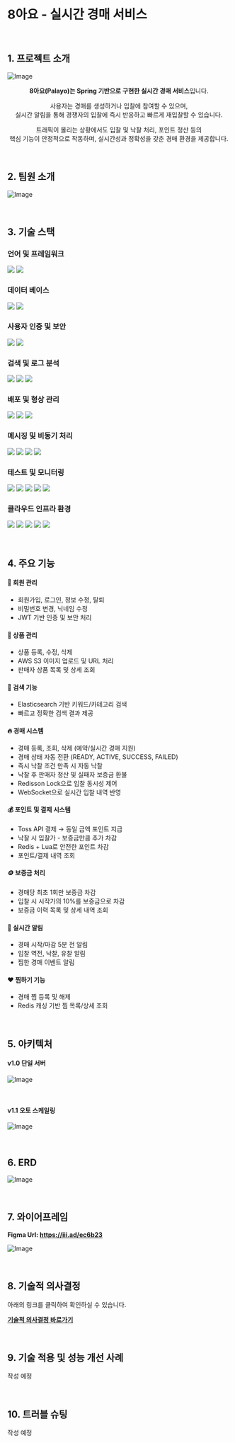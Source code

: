 # 8아요 - 실시간 경매 서비스

<br>

## 1. 프로젝트 소개

![Image](https://github.com/user-attachments/assets/f2096aa1-19ac-494c-83d4-8d3564a8e586)

<div align="center">

**8아요(Palayo)는 Spring 기반으로 구현한 실시간 경매 서비스**입니다.

사용자는 경매를 생성하거나 입찰에 참여할 수 있으며,  
실시간 알림을 통해  경쟁자의 입찰에 즉시 반응하고 빠르게 재입찰할 수 있습니다.

트래픽이 몰리는 상황에서도 입찰 및 낙찰 처리, 포인트 정산 등의  
핵심 기능이  안정적으로 작동하며, 실시간성과 정확성을 갖춘 경매 환경을 제공합니다.

</div>

<br>

## 2. 팀원 소개
![Image](https://github.com/user-attachments/assets/6f529fa6-8b6e-4e0a-941a-cf31bd02420c)

<br>

## 3. 기술 스택

### 언어 및 프레임워크  
<p>
  <img src="https://img.shields.io/badge/JAVA-007396?style=for-the-badge&logo=openjdk&logoColor=white">
  <img src="https://img.shields.io/badge/SPRING-6DB33F?style=for-the-badge&logo=spring&logoColor=white">
</p>

### 데이터 베이스  
<p>
  <img src="https://img.shields.io/badge/MYSQL-4479A1?style=for-the-badge&logo=mysql&logoColor=white">
  <img src="https://img.shields.io/badge/REDIS-DC382D?style=for-the-badge&logo=redis&logoColor=white">
</p>

### 사용자 인증 및 보안  
<p>
  <img src="https://img.shields.io/badge/SPRING_SECURITY-4CAF50?style=for-the-badge&logo=springsecurity&logoColor=white">
  <img src="https://img.shields.io/badge/JWT-000000?style=for-the-badge&logo=jsonwebtokens&logoColor=white">
</p>

### 검색 및 로그 분석  
<p>
  <img src="https://img.shields.io/badge/ELASTICSEARCH-005571?style=for-the-badge&logo=elasticsearch&logoColor=white">
  <img src="https://img.shields.io/badge/KIBANA-E8478B?style=for-the-badge&logo=kibana&logoColor=white">
  <img src="https://img.shields.io/badge/LOKI-0B5FFF?style=for-the-badge&logo=grafana&logoColor=white">
</p>

### 배포 및 형상 관리  
<p>
  <img src="https://img.shields.io/badge/DOCKER-2496ED?style=for-the-badge&logo=docker&logoColor=white">
  <img src="https://img.shields.io/badge/GITHUB_ACTIONS-2088FF?style=for-the-badge&logo=githubactions&logoColor=white">
  <img src="https://img.shields.io/badge/GITHUB-181717?style=for-the-badge&logo=github&logoColor=white">
</p>

### 메시징 및 비동기 처리  
<p>
  <img src="https://img.shields.io/badge/WEBSOCKET-00C7E6?style=for-the-badge&logo=socketdotio&logoColor=white">
  <img src="https://img.shields.io/badge/RABBITMQ-FF6600?style=for-the-badge&logo=rabbitmq&logoColor=white">
  <img src="https://img.shields.io/badge/LUA-000080?style=for-the-badge&logo=lua&logoColor=white">
  <img src="https://img.shields.io/badge/QUARTZ-6E4C9F?style=for-the-badge&logo=clockify&logoColor=white">
</p>

### 테스트 및 모니터링  
<p>
  <img src="https://img.shields.io/badge/PROMETHEUS-E6522C?style=for-the-badge&logo=prometheus&logoColor=white">
  <img src="https://img.shields.io/badge/GRAFANA-F46800?style=for-the-badge&logo=grafana&logoColor=white">
  <img src="https://img.shields.io/badge/POSTMAN-FF6C37?style=for-the-badge&logo=postman&logoColor=white">
  <img src="https://img.shields.io/badge/JMETER-D22128?style=for-the-badge&logo=apachejmeter&logoColor=white">
  <img src="https://img.shields.io/badge/JACOCO-DAF455?style=for-the-badge&logo=codecov&logoColor=white">
</p>

### 클라우드 인프라 환경  
<p>
  <img src="https://img.shields.io/badge/S3-FFB74D?style=for-the-badge&logo=cloudflare&logoColor=white">
  <img src="https://img.shields.io/badge/CloudFront-FFD54F?style=for-the-badge&logo=cloudflare&logoColor=white">
  <img src="https://img.shields.io/badge/EC2-FF8A65?style=for-the-badge&logo=cloudflare&logoColor=white">
  <img src="https://img.shields.io/badge/Route_53-FFF176?style=for-the-badge&logo=cloudflare&logoColor=white">
  <img src="https://img.shields.io/badge/Elastic_Beanstalk-AED581?style=for-the-badge&logo=cloudflare&logoColor=white">
</p>

<br>

## 4. 주요 기능  

#### 👤 **회원 관리**  
- 회원가입, 로그인, 정보 수정, 탈퇴  
- 비밀번호 변경, 닉네임 수정  
- JWT 기반 인증 및 보안 처리  

#### 🎁 **상품 관리**  
- 상품 등록, 수정, 삭제  
- AWS S3 이미지 업로드 및 URL 처리  
- 판매자 상품 목록 및 상세 조회  

#### 🔎 **검색 기능**  
- Elasticsearch 기반 키워드/카테고리 검색  
- 빠르고 정확한 검색 결과 제공  

#### 🔥 **경매 시스템**  
- 경매 등록, 조회, 삭제 (예약/실시간 경매 지원)  
- 경매 상태 자동 전환 (READY, ACTIVE, SUCCESS, FAILED)  
- 즉시 낙찰 조건 만족 시 자동 낙찰  
- 낙찰 후 판매자 정산 및 실패자 보증금 환불  
- Redisson Lock으로 입찰 동시성 제어  
- WebSocket으로 실시간 입찰 내역 반영  

#### 💰 **포인트 및 결제 시스템**  
- Toss API 결제 → 동일 금액 포인트 지급  
- 낙찰 시 입찰가 - 보증금만큼 추가 차감  
- Redis + Lua로 안전한 포인트 차감  
- 포인트/결제 내역 조회  

#### 🪙 **보증금 처리**  
- 경매당 최초 1회만 보증금 차감  
- 입찰 시 시작가의 10%를 보증금으로 차감  
- 보증금 이력 목록 및 상세 내역 조회  

#### 🔔 **실시간 알림**  
- 경매 시작/마감 5분 전 알림  
- 입찰 역전, 낙찰, 유찰 알림  
- 찜한 경매 이벤트 알림  

#### ❤️ **찜하기 기능**  
- 경매 찜 등록 및 해제  
- Redis 캐싱 기반 찜 목록/상세 조회

<br>

## 5. 아키텍처

#### v1.0 단일 서버 
![Image](https://github.com/user-attachments/assets/5da180d4-e06a-41f8-9a71-b4683b7f61cb)

<br>

#### v1.1 오토 스케일링 
![Image](https://github.com/user-attachments/assets/f8784f58-890c-444a-b1d0-660d0c8051f2)

<br>

## 6. ERD

![Image](https://github.com/user-attachments/assets/be0025e8-6c48-447d-a4e7-b5d7769746f0)

<br>

## 7. 와이어프레임
**Figma Url: https://iii.ad/ec6b23**

![Image](https://github.com/user-attachments/assets/6194f512-d3b2-4f19-9253-7fc4c47e83d3)

<br>

## 8. 기술적 의사결정

아래의 링크를 클릭하여 확인하실 수 있습니다.

[<strong>기술적 의사결정 바로가기</strong>](https://www.notion.so/1e7bed41c5bf8027bdd2cffe4c125add)

<br>

## 9. 기술 적용 및 성능 개선 사례

작성 예정

<br>

## 10. 트러블 슈팅

작성 예정

